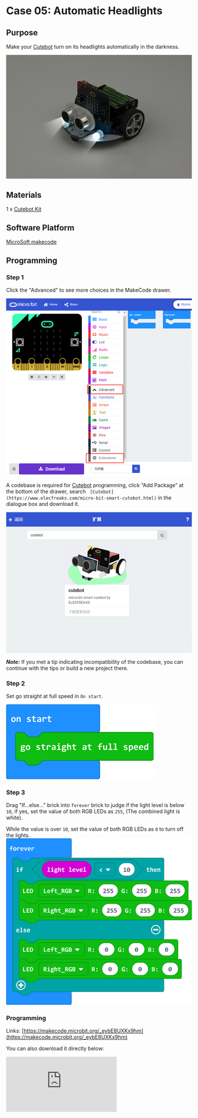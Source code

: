 # Case 05: Automatic Headlights

## Purpose

Make your  [Cutebot](https://www.elecfreaks.com/micro-bit-smart-cutebot.html) turn on its headlights automatically in the darkness.

![](./images/cutebot-case-05-01.png)

## Materials

1 x [Cutebot Kit](https://www.elecfreaks.com/micro-bit-smart-cutebot.html)

## Software Platform

[MicroSoft makecode](https://makecode.microbit.org/#)

## Programming

### Step 1

Click the "Advanced" to see more choices in the MakeCode drawer.

![](./images/cutebot-pk-1.png)

A codebase is required for  [Cutebot](https://www.elecfreaks.com/micro-bit-smart-cutebot.html) programming, click “Add Package” at the bottom of the drawer, search ` [Cutebot](https://www.elecfreaks.com/micro-bit-smart-cutebot.html)` in the dialogue box and download it.

![](./images/cutebot-pk-11.png)

***Note:*** If you met a tip indicating incompatibility of the codebase, you can continue with the tips or build a new project there.

### Step 2

Set go straight at full speed in `On start`.

![](./images/case_05_01.png)

### Step 3

Drag "If...else..." brick into `forever` brick to judge if the light level is below `10`, if yes, set the value of both RGB LEDs as `255`, (The combined light is white).

While the value is over `10`, set the value of both RGB LEDs as `0` to turn off the lights.
![](./images/case_05_02.png)


### Programming

Links: [https://makecode.microbit.org/_eybE8UXKx9hm](https://makecode.microbit.org/_eybE8UXKx9hm)

You can also download it directly below:

<div
    style={{
        position: 'relative',
        paddingBottom: '60%',
        overflow: 'hidden',
    }}
>
    <iframe
        src="https://makecode.microbit.org/_eybE8UXKx9hm"
        frameborder="0"
        sandbox="allow-popups allow-forms allow-scripts allow-same-origin"
        style={{
            position: 'absolute',
            width: '100%',
            height: '100%',
        }}
    />
</div>


## Result

The headlights turn on automatically  when going into the darkness and turn off after passing the darkness area.

![](./images/cutebot-case-05.gif)

## Exploration

How to program to make the lights turn on in different colors when going into the darkness in different time? (The value of RGB helps to set the color)

## FAQ
---

## Relevant Files
---
